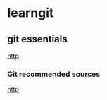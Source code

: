 # learngit
## git essentials
 
 [http](www.google.com/)

### Git recommended sources

[http](www.github.com/)